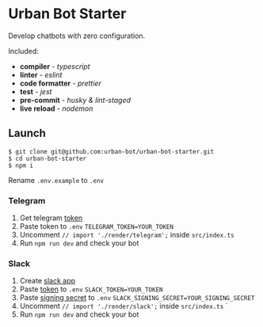
# Urban Bot Starter

Develop chatbots with zero configuration.

Included:
* **compiler** - *typescript*
* **linter** - *eslint*
* **code formatter** - *prettier*
* **test** - *jest*
* **pre-commit** - *husky & lint-staged*
* **live reload** - *nodemon*

## Launch
```
$ git clone git@github.com:urban-bot/urban-bot-starter.git
$ cd urban-bot-starter
$ npm i
```
Rename `.env.example` to `.env`

### Telegram
 1. Get telegram [token](https://core.telegram.org/bots#6-botfather)
 2. Paste token to `.env` `TELEGRAM_TOKEN=YOUR_TOKEN`
 3. Uncomment `// import './render/telegram';` inside `src/index.ts` 
 4. Run `npm run dev` and check your bot

### Slack

 1. Create [slack app](https://slack.com/intl/en-ru/help/articles/115005265703-Create-a-bot-for-your-workspace)
 2.  Paste [token](https://api.slack.com/authentication/token-types#granular_bot) to `.env` `SLACK_TOKEN=YOUR_TOKEN` 
 3. Paste [signing secret](https://api.slack.com/authentication/verifying-requests-from-slack#about) to `.env` `SLACK_SIGNING_SECRET=YOUR_SIGNING_SECRET`
 4. Uncomment `// import './render/slack';` inside `src/index.ts` `
 5. Run `npm run dev` and check your bot


